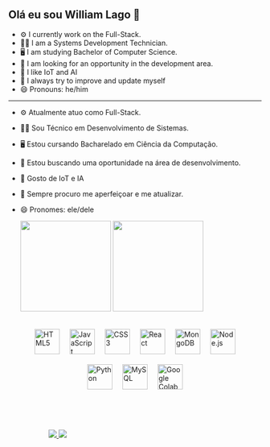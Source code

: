 ## Olá eu sou William Lago 👋

- ⚙️ I currently work on the Full-Stack.
- 🧑‍💻 I am a Systems Development Technician.
- 🖥️ I am studying Bachelor of Computer Science.
- 🔭 I am looking for an opportunity in the development area.
- 🤖 I like IoT and AI
- 🌱 I always try to improve and update myself
- 😄 Pronouns: he/him
---
- ⚙️ Atualmente atuo como Full-Stack.
- 🧑‍💻 Sou Técnico em Desenvolvimento de Sistemas.
- 🖥️ Estou cursando Bacharelado em Ciência da Computação.
- 🔭 Estou buscando uma oportunidade na área de desenvolvimento.
- 🤖 Gosto de IoT e IA
- 🌱 Sempre procuro me aperfeiçoar e me atualizar.
- 😄 Pronomes: ele/dele

  <div>
   <img height="180em" src="https://github-readme-stats.vercel.app/api?username=WillCodee&show_icons=true&theme=dracula&include_all_commits=true&count_private=true" />
   <img height="180em" max-width= "100%" src="https://github-readme-stats.vercel.app/api/top-langs/?username=WillCodee&layout=compact&langs_count=16&theme=gruvbox"/>
  </div> 



<div style="display: flex; justify-content: center; flex-wrap: wrap; gap: 20px; margin: 32px;">
  <img alt="HTML5" title="HTML5" height="50px" src="https://cdn.jsdelivr.net/gh/devicons/devicon@latest/icons/html5/html5-original-wordmark.svg" />
  <img alt="JavaScript" title="JavaScript" height="50px" src="https://cdn.jsdelivr.net/gh/devicons/devicon@latest/icons/javascript/javascript-original.svg" />
  <img alt="CSS3" title="CSS3" height="50px" src="https://cdn.jsdelivr.net/gh/devicons/devicon@latest/icons/css3/css3-original-wordmark.svg" />
  <img alt="React" title="React" height="50px" src="https://cdn.jsdelivr.net/gh/devicons/devicon@latest/icons/react/react-original.svg" />
  <img alt="MongoDB" title="MongoDB" height="50px" src="https://cdn.jsdelivr.net/gh/devicons/devicon@latest/icons/mongodb/mongodb-plain-wordmark.svg"/>      
  <img alt="Node.js" title="Node.js" height="50px" src="https://cdn.jsdelivr.net/gh/devicons/devicon@latest/icons/nodejs/nodejs-original.svg">
  <img alt="Python" title="Python" height="50px" src="https://cdn.jsdelivr.net/gh/devicons/devicon@latest/icons/python/python-original.svg" />
  <img alt="MySQL" title="MySQL" height="50px" src="https://cdn.jsdelivr.net/gh/devicons/devicon@latest/icons/mysql/mysql-original-wordmark.svg" />
  <img alt="Google Colab" title="Google Colab" height="50px" src="https://cdn.jsdelivr.net/gh/devicons/devicon@latest/icons/googlecolab/googlecolab-original.svg" />
</div>

##


<div style="gap: 40px; margin: 50px; padding:30px;">
  <a href="mailto:williamsilvalago@gmail.com">
    <img src="https://img.shields.io/badge/Gmail-D14836?style=for-the-badge&logo=gmail&logoColor=white" target="_blank">
  </a>
  
  <a href="https://www.linkedin.com/in/william-silva-lago/">
    <img src="https://img.shields.io/badge/LinkedIn-0077B5?style=for-the-badge&logo=linkedin&logoColor=white" target="_blank">
  </a>
</div>


